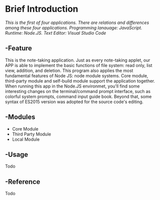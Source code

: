 # Brief Introduction
*This is the first of four applications. There are relations and differences among these four applications. Programming lanauage: JavaScript. Runtime: Node.JS. Text Editor: Visual Studio Code*

## -Feature
This is the note-taking application. Just as every note-taking applet, our APP is able to implement the basic functions of file system: read only, list view, addition, and deletion. This program also applies the most fundamental features of Node JS: node module systems. Core module, third-party module and self-build module support the application together. When running this app in the Node.JS environmet, you'll find some interesting changes on the terminal/command prompt interface, such as colorful system prompts, command input guide book. Beyond that, some syntax of ES2015 version was adopted for the source code's editing.     

## -Modules
- Core Module
- Third Party Module
- Local Module
## -Usage
Todo
## -Reference
Todo

